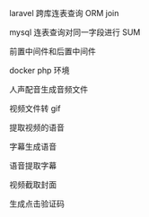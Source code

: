 laravel 跨库连表查询 ORM join

mysql 连表查询对同一字段进行 SUM

前置中间件和后置中间件

docker php 环境

<!-- 业务 -->

人声配音生成音频文件

视频文件转 gif

提取视频的语音

字幕生成语音

语音提取字幕

视频截取封面

生成点击验证码